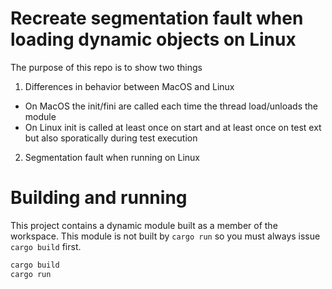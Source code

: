 Recreate segmentation fault when loading dynamic objects on Linux
===

The purpose of this repo is to show two things

1. Differences in behavior between MacOS and Linux
  - On MacOS the init/fini are called each time the thread load/unloads the module
  -  On Linux init is called at least once on start and at least once on test ext but also sporatically
    during test execution
2. Segmentation fault when running on Linux
 
Building and running
===

This project contains a dynamic module built as a member of the workspace.  This module is not built by `cargo run` so you must always issue `cargo build` first.

```sh
cargo build
cargo run
```
